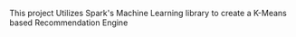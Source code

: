 This project Utilizes Spark's Machine Learning library to create a K-Means based Recommendation Engine
